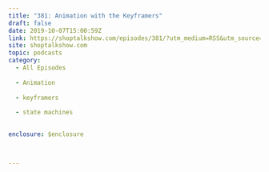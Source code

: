 ```yaml
---
title: "381: Animation with the Keyframers"
draft: false
date: 2019-10-07T15:00:59Z
link: https://shoptalkshow.com/episodes/381/?utm_medium=RSS&utm_source=hune
site: shoptalkshow.com
topic: podcasts
category:
  - All Episodes
  
  - Animation
  
  - keyframers
  
  - state machines
  

enclosure: $enclosure

 

---
```

